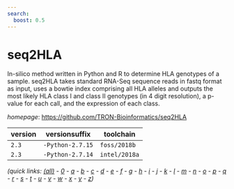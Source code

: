 ```yaml
---
search:
  boost: 0.5
---
```

# seq2HLA

In-silico method written in Python and R to determine HLA genotypes of a sample.  seq2HLA takes standard RNA-Seq sequence reads in fastq format as input,  uses a bowtie index comprising all HLA alleles and outputs the most likely  HLA class I and class II genotypes (in 4 digit resolution),  a p-value for each call, and the expression of each class.

*homepage*: <https://github.com/TRON-Bioinformatics/seq2HLA>

version | versionsuffix | toolchain
--------|---------------|----------
``2.3`` | ``-Python-2.7.15`` | ``foss/2018b``
``2.3`` | ``-Python-2.7.14`` | ``intel/2018a``


*(quick links: [(all)](../index.md) - [0](../0/index.md) - [a](../a/index.md) - [b](../b/index.md) - [c](../c/index.md) - [d](../d/index.md) - [e](../e/index.md) - [f](../f/index.md) - [g](../g/index.md) - [h](../h/index.md) - [i](../i/index.md) - [j](../j/index.md) - [k](../k/index.md) - [l](../l/index.md) - [m](../m/index.md) - [n](../n/index.md) - [o](../o/index.md) - [p](../p/index.md) - [q](../q/index.md) - [r](../r/index.md) - [s](../s/index.md) - [t](../t/index.md) - [u](../u/index.md) - [v](../v/index.md) - [w](../w/index.md) - [x](../x/index.md) - [y](../y/index.md) - [z](../z/index.md))*

